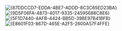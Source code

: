 ![{87DDCCD7-EDDA-4BE7-ADDD-8C3C65ED23BA}](https://github.com/user-attachments/assets/73eb2318-ae3e-4a5c-aa61-46ab4fe5b03c)
![{9D5F06FA-4873-4017-9335-24595688C8E6}](https://github.com/user-attachments/assets/cba53179-1667-48b9-9a28-f1bd15491fa4)
![{5F1D7440-4AFB-4424-BB5D-39BE97B41BFB}](https://github.com/user-attachments/assets/80d8e1b1-d13b-4884-a92a-8054bbb38062)
![{E8601F03-867D-465E-A2F5-2600A57F4FFE}](https://github.com/user-attachments/assets/a2218932-1337-457a-a212-593fdffeb5c4)

